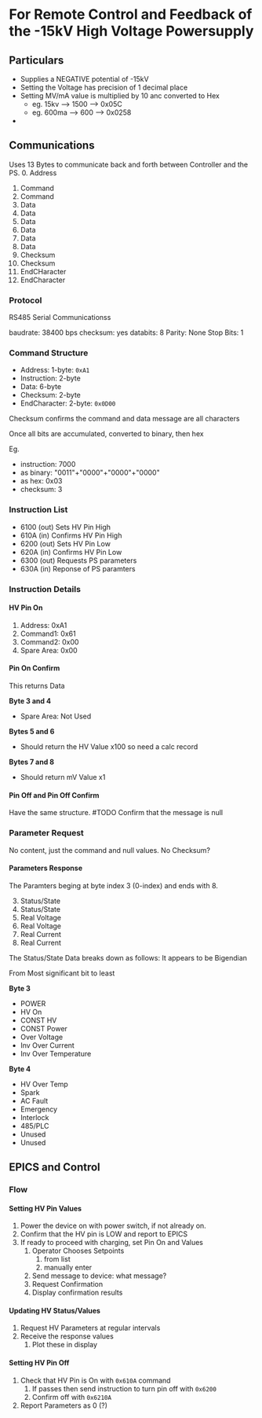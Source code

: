 # For Remote Control and Feedback of the -15kV High Voltage Powersupply
## Particulars

- Supplies a NEGATIVE potential of -15kV
- Setting the Voltage has precision of 1 decimal place
- Setting MV/mA value is multiplied by 10 anc converted to Hex
  - eg. 15kv --> 1500 --> 0x05C
  - eg. 600ma --> 600 --> 0x0258
- 


## Communications

Uses 13 Bytes to communicate back and forth between Controller and the PS.
0. Address
1. Command
2. Command
3. Data
4. Data
5. Data
6. Data
7. Data
8. Data
9. Checksum
10. Checksum
11. EndCHaracter
12. EndCharacter 

### Protocol

RS485 Serial Communicationss

baudrate:       38400 bps
checksum:       yes
databits:       8
Parity:         None
Stop Bits:      1

### Command Structure

- Address:        1-byte: `0xA1` 
- Instruction:    2-byte
- Data:           6-byte
- Checksum:       2-byte
- EndCharacter:   2-byte: `0x0D00`

Checksum confirms the command and data message are all characters

Once all bits are accumulated, converted to binary, then hex

Eg. 
- instruction:    7000
- as binary:      "0011"+"0000"+"0000"+"0000"
- as hex:         0x03
- checksum:       3

### Instruction List

- 6100 (out) Sets HV Pin High
- 610A (in)  Confirms HV Pin High
- 6200 (out) Sets HV Pin Low
- 620A (in)  Confirms HV Pin Low
- 6300 (out) Requests PS parameters
- 630A (in)  Reponse of PS paramters

### Instruction Details

#### HV Pin On

1. Address: 0xA1 
2. Command1: 0x61
3. Command2: 0x00
4. Spare Area: 0x00


#### **Pin On Confirm**

This returns Data

**Byte 3 and 4**

- Spare Area: Not Used

**Bytes 5 and 6**

- Should return the HV Value  x100 so need a calc record

**Bytes 7 and 8**

- Should return mV Value x1

#### **Pin Off and Pin Off Confirm**

Have the same structure. #TODO Confirm that the message is null


### Parameter Request

No content, just the command and null values. No Checksum?

#### Parameters Response

The Paramters beging at byte index 3 (0-index) and ends with 8. 

3. Status/State
4. Status/State
5. Real Voltage
6. Real Voltage
7. Real Current
8. Real Current
   
The Status/State Data breaks down as follows:
It appears to be Bigendian

From Most significant bit to least

**Byte 3**
- POWER
- HV On
- CONST HV
- CONST Power
- Over Voltage
- Inv Over Current
- Inv Over Temperature

**Byte 4**
- HV Over Temp
- Spark
- AC Fault
- Emergency
- Interlock
- 485/PLC
- Unused
- Unused

## EPICS and Control

### Flow

#### Setting HV Pin Values

1. Power the device on with power switch, if not already on.
2. Confirm that the HV pin is LOW and report to EPICS
3. If ready to proceed with charging, set Pin On and Values
   1. Operator Chooses Setpoints
      1. from list
      2. manually enter
   2. Send message to device: what message?
   3. Request Confirmation
   4. Display confirmation results
   
#### Updating HV Status/Values

1. Request HV Parameters at regular intervals
2. Receive the response values
   1. Plot these in display

#### Setting HV Pin Off

1. Check that HV Pin is On with `0x610A` command
   1. If passes then send instruction to turn pin off with `0x6200`
   2. Confirm off with `0x6210A`
2. Report Parameters as 0 (?)
